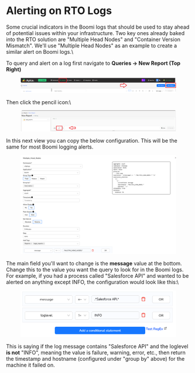 # Alerting on RTO Logs

Some crucial indicators in the Boomi logs that should be used to stay ahead of potential issues within your infrastructure. Two key ones already baked into the RTO solution are "Multiple Head Nodes" and "Container Version Mismatch". We'll use "Multiple Head Nodes" as an example to create a similar alert on Boomi logs.\


To query and alert on a log first navigate to **Queries -> New Report (Top Right)**

<figure><img src="../../.gitbook/assets/image (13) (1) (1) (1).png" alt=""><figcaption></figcaption></figure>

Then click the pencil icon:\


<figure><img src="../../.gitbook/assets/image (14) (1) (1) (1).png" alt=""><figcaption></figcaption></figure>

In this next view you can copy the below configuration. This will be the same for most Boomi logging alerts.

<figure><img src="../../.gitbook/assets/image (15) (1) (1) (1).png" alt=""><figcaption></figcaption></figure>

The main field you'll want to change is the **message** value at the bottom. Change this to the value you want the query to look for in the Boomi logs. For example, if you had a process called "Salesforce API" and wanted to be alerted on anything except INFO, the configuration would look like this:\


<figure><img src="../../.gitbook/assets/image (17) (1) (1) (1).png" alt=""><figcaption></figcaption></figure>

This is saying if the log message contains "Salesforce API" and the loglevel **is not** "INFO", meaning the value is failure, warning, error, etc., then return the timestamp and hostname (configured under "group by" above) for the machine it failed on.&#x20;
